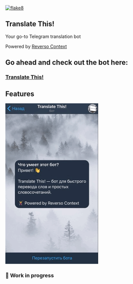 [![flake8](https://github.com/Polyrom/translate_this_bot/actions/workflows/flake8.yml/badge.svg)](https://github.com/Polyrom/translate_this_bot/actions/workflows/flake8.yml)
## Translate This!
Your go-to Telegram translation bot  

Powered by [Reverso Context](https://context.reverso.net/)

## Go ahead and check out the bot here:  
### [Translate This!](https://t.me/FastTranslationBot)

## Features
![Alt Text](lib/animation.gif)


### 🚠 **Work in progress**